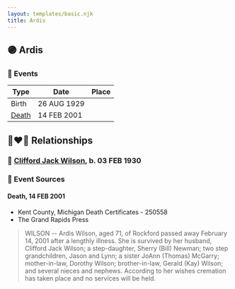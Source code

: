 ```yaml
---
layout: templates/basic.njk
title: Ardis
---
```

## 🟣 Ardis

### 📆 Events

Type | Date | Place
------ | ------ | ------
Birth | 26 AUG 1929 |
[Death](#event-f07db723-4905-4abe-9add-12843fd9e5f4) | 14 FEB 2001 |

## 👩‍❤️‍👨 Relationships

### 🔵 [Clifford Jack Wilson](/people/4/40508928), b. 03 FEB 1930

### 📰 Event Sources

#### <a id="event-f07db723-4905-4abe-9add-12843fd9e5f4"></a> Death, 14 FEB 2001
* Kent County, Michigan Death Certificates  - 250558
* The Grand Rapids Press
>   
  > WILSON -- Ardis Wilson, aged 71, of Rockford passed away February 14, 2001 after a lengthly illness. She is survived by her husband, Clifford Jack Wilson; a step-daughter, Sherry (Bill) Newman; two step grandchildren, Jason and Lynn; a sister JoAnn (Thomas) McGarry; mother-in-law, Dorothy Wilson; brother-in-law, Gerald (Kay) Wilson; and several nieces and nephews. According to her wishes cremation has taken place and no services will be held.
